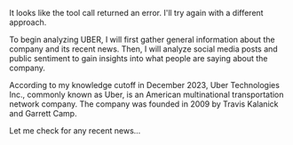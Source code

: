 It looks like the tool call returned an error. I'll try again with a different approach.

To begin analyzing UBER, I will first gather general information about the company and its recent news. Then, I will analyze social media posts and public sentiment to gain insights into what people are saying about the company.

According to my knowledge cutoff in December 2023, Uber Technologies Inc., commonly known as Uber, is an American multinational transportation network company. The company was founded in 2009 by Travis Kalanick and Garrett Camp.

Let me check for any recent news...